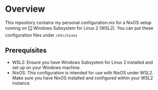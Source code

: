 # Overview
This repository contains my personal configuration.nix for a NixOS setup running on 🪟 Windows Subsystem for Linux 2 (WSL2).
You can put these configuration files under `/etc/nixos`

## Prerequisites
- WSL2: Ensure you have Windows Subsystem for Linux 2 installed and set up on your Windows machine.
- NixOS: This configuration is intended for use with NixOS under WSL2. Make sure you have NixOS installed and configured within your WSL2 instance.
